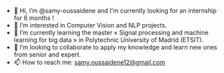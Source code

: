 - 👋 Hi, I’m @samy-oussaidene and I'm currently looking for an internship for 6 months !
- 👀 I’m interested in Computer Vision and NLP projects.
- 🌱 I’m currently learning the master « Signal processing and machine learning for big data » in Polytechnic University of Madrid (ETSIT). 
- 💞️ I’m looking to collaborate to apply my knowledge and learn new ones from senior and expert.
- 📫 How to reach me: samy.oussaidene12@gmail.com

<!---
samy-oussaidene/samy-oussaidene is a ✨ special ✨ repository because its `README.md` (this file) appears on your GitHub profile.
You can click the Preview link to take a look at your changes.
--->

